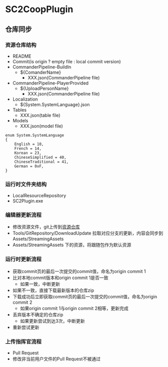 # SC2CoopPlugin

## 仓库同步

### 资源仓库结构
- README
- Commit(is origin ? empty file : local commit version)
- CommanderPipeline-BuildIn
  - ${ComanderName}
    - XXX.json(CommanderPipeline file)
- CommanderPipeline-PlayerProvided
  - ${UploadPersonName}
    - XXX.json(CommanderPipeline file)
- Localization
  - ${System.SystemLanguage}.json
- Tables
  - XXX.json(table file)
- Models
  - XXX.json(model file)

```
enum System.SystemLanguage
{
    English = 10,
    French = 14,
    Korean = 23,
    ChineseSimplified = 40,
    ChineseTraditional = 41,
    German = 0xF,
}
```

### 运行时文件夹结构
- LocalResourceRepository
- SC2Plugin.exe

### 编辑器更新流程
- 修改资源文件，git上传到[资源仓库](https://gitcode.net/qq_34919016/sc2coopplugin-resource)
- Tools/GitRepository/DownloadUpdate 拉取对应分支的更新，内容会同步到 Assets/StreamingAssets
- Assets/StreamingAssets 下的资源，将跟随包作为默认资源

### 运行时更新流程
- 获取commit页的最后一次提交的commit值，命名为origin commit 1
- 比对本地commit版本和origin commit 1是否一致
  - 如果一致，中断更新
- 如果不一致，直接下载最新版本的仓库zip
- 下载成功后立即获取commit页的最后一次提交的commit值，命名为origin commit 2
  - 如果origin commit 1与origin commit 2相等，更新完成
- 丢弃版本不确定的仓库zip
  - 如果更新尝试到达3次，中断更新
- 重新尝试更新

### 上传指挥官流程
- Pull Request
- 修改非当前用户文件的Pull Request不被通过